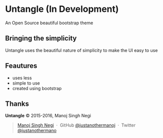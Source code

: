Untangle (In Development)
========

An Open Source beautiful bootstrap theme

Bringing the simplicity
-----------------------

Untangle uses the beautiful nature of simplicity to make the UI easy to use

Feautures
---------

* uses less
* simple to use
* created using bootstrap


Thanks
------

**Untangle** © 2015-2016, Manoj Singh Negi

> [Manoj Singh Negi](http://manojsinghnegi.com) &nbsp;&middot;&nbsp;
> GitHub [@justanothermanoj](https://github.com/justanothermanoj) &nbsp;&middot;&nbsp;
> Twitter [@justanothermano](https://twitter.com/justanothermano)
